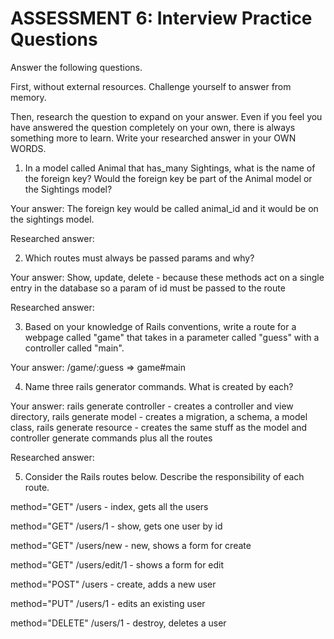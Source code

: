 # ASSESSMENT 6: Interview Practice Questions
Answer the following questions.

First, without external resources. Challenge yourself to answer from memory.

Then, research the question to expand on your answer. Even if you feel you have answered the question completely on your own, there is always something more to learn. Write your researched answer in your OWN WORDS.

1. In a model called Animal that has_many Sightings, what is the name of the foreign key? Would the foreign key be part of the Animal model or the Sightings model?

  Your answer: The foreign key would be called animal_id and it would be on the sightings model.

  Researched answer:



2. Which routes must always be passed params and why?

  Your answer: Show, update, delete - because these methods act on a single entry in the database so a param of id must be passed to the route

  Researched answer:



3. Based on your knowledge of Rails conventions, write a route for a webpage called "game" that takes in a parameter called "guess" with a controller called "main".

  Your answer: /game/:guess => game#main



4. Name three rails generator commands. What is created by each?

  Your answer: rails generate controller - creates a controller and view directory, rails generate model - creates a migration, a schema, a model class, rails generate resource - creates the same stuff as the model and controller generate commands plus all the routes

  Researched answer:



  5. Consider the Rails routes below. Describe the responsibility of each route.

  method="GET"    /users - index, gets all the users   

  method="GET"    /users/1 - show, gets one user by id

  method="GET"    /users/new - new, shows a form for create

  method="GET"    /users/edit/1 - shows a form for edit  

  method="POST"   /users - create, adds a new user       

  method="PUT"    /users/1 - edits an existing user

  method="DELETE" /users/1 - destroy, deletes a user
